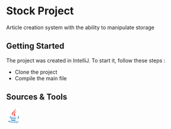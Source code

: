 # Stock Project

Article creation system with the ability to manipulate storage

## Getting Started

The project was created in IntelliJ. To start it, follow these steps :

- Clone the project
- Compile the main file

## Sources & Tools

<a href="https://www.java.com" target="_blank" rel="noreferrer"> <img src="https://raw.githubusercontent.com/devicons/devicon/master/icons/java/java-original.svg" alt="java" width="40" height="40"/> </a>
